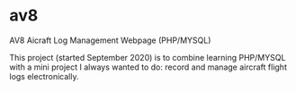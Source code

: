# av8
AV8 Aicraft Log Management Webpage (PHP/MYSQL)

This project (started September 2020) is to combine learning PHP/MYSQL with a mini project I always wanted to do: record and manage aircraft flight logs electronically.
